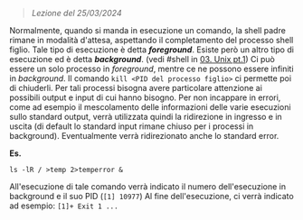  > *Lezione del 25/03/2024*
 
Normalmente, quando si manda in esecuzione un comando, la shell padre rimane in modalità d'attesa, aspettando il completamento del processo shell figlio. Tale tipo di esecuzione è detta ***foreground***. Esiste però un altro tipo di esecuzione ed è detta ***background***. (vedi #shell in [03. Unix pt.1](Prima%20Parte/03.%20Unix%20pt.1.md))
Ci può essere un solo processo in *foreground*, mentre ce ne possono essere infiniti in *background*. Il comando ``kill <PID del processo figlio>`` ci permette poi di chiuderli.
Per tali processi bisogna avere particolare attenzione ai possibili output e input di cui hanno bisogno. Per non incappare in errori, come ad esempio il mescolamento delle informazioni delle varie esecuzioni sullo standard output, verrà utilizzata quindi la ridirezione in ingresso e in uscita (di default lo standard input rimane chiuso per i processi in background). Eventualmente verrà ridirezionato anche lo standard error.

**Es.**
```
ls -lR / >temp 2>temperror &
```
All'esecuzione di tale comando verrà indicato il numero dell'esecuzione in background e il suo PID (`[1] 10977`)
Al fine dell'esecuzione, ci verrà indicato ad esempio: `[1]+ Exit 1 ...`
